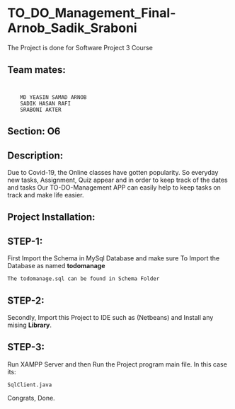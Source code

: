 # TO_DO_Management_Final-Arnob_Sadik_Sraboni

The Project is done for Software Project 3 Course

## Team mates:<br><br>
        MD YEASIN SAMAD ARNOB
        SADIK HASAN RAFI 
        SRABONI AKTER 

## Section: O6

## Description:

Due to Covid-19, the Online classes have gotten popularity. So everyday new tasks, Assignment, Quiz appear and in order to keep track of the dates and tasks Our TO-DO-Management APP can easily help to keep tasks on track and make life easier.

## Project Installation:

## STEP-1:

First Import the Schema in MySql Database and make sure To Import the Database as named **todomanage**

```The todomanage.sql can be found in Schema Folder ```

## STEP-2:

Secondly, Import this Project to IDE such as (Netbeans) and Install any mising **Library**.

## STEP-3:

Run XAMPP Server and then Run the Project program main file. In this case its:

```SqlClient.java```

Congrats, Done.


